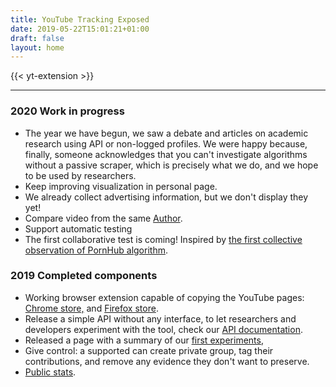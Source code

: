 ```yaml
---
title: YouTube Tracking Exposed
date: 2019-05-22T15:01:21+01:00
draft: false
layout: home
---
```


{{< yt-extension >}}

---

### 2020 Work in progress

* The year we have begun, we saw a debate and articles on academic research using API or non-logged profiles. We were happy because, finally, someone acknowledges that you can't investigate algorithms without a passive scraper, which is precisely what we do, and we hope to be used by researchers.
* Keep improving visualization in personal page.
* We already collect advertising information, but we don't display they yet!
* Compare video from the same [Author](/author).
* Support automatic testing 
* The first collaborative test is coming! Inspired by [the first collective observation of PornHub algorithm](https://pornhub.tracking.exposed/potest/final-1).

### 2019 Completed components

* Working browser extension capable of copying the YouTube pages: [Chrome store,](https://chrome.google.com/webstore/detail/yttrex/kbbgjcgdcibilpahljnlejefcehbljnd) and [Firefox store](https://addons.mozilla.org/en-US/firefox/addon/yttrex/).
* Release a simple API without any interface, to let researchers and developers experiment with the tool, check our [API documentation](/api-documentation).
* Released a page with a summary of our [first experiments](/results),
* Give control: a supported can create private group, tag their contributions, and remove any evidence they don't want to preserve.
* [Public stats](/impact).
